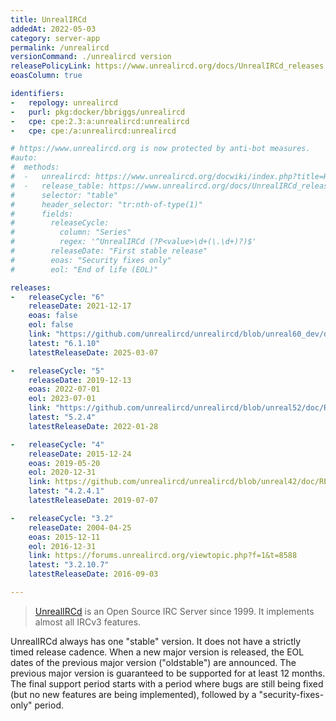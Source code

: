 ```yaml
---
title: UnrealIRCd
addedAt: 2022-05-03
category: server-app
permalink: /unrealircd
versionCommand: ./unrealircd version
releasePolicyLink: https://www.unrealircd.org/docs/UnrealIRCd_releases
eoasColumn: true

identifiers:
-   repology: unrealircd
-   purl: pkg:docker/bbriggs/unrealircd
-   cpe: cpe:2.3:a:unrealircd:unrealircd
-   cpe: cpe:/a:unrealircd:unrealircd

# https://www.unrealircd.org is now protected by anti-bot measures.
#auto:
#  methods:
#  -   unrealircd: https://www.unrealircd.org/docwiki/index.php?title=History_of_UnrealIRCd_releases&action=raw
#  -   release_table: https://www.unrealircd.org/docs/UnrealIRCd_releases
#      selector: "table"
#      header_selector: "tr:nth-of-type(1)"
#      fields:
#        releaseCycle:
#          column: "Series"
#          regex: '^UnrealIRCd (?P<value>\d+(\.\d+)?)$'
#        releaseDate: "First stable release"
#        eoas: "Security fixes only"
#        eol: "End of life (EOL)"

releases:
-   releaseCycle: "6"
    releaseDate: 2021-12-17
    eoas: false
    eol: false
    link: "https://github.com/unrealircd/unrealircd/blob/unreal60_dev/doc/RELEASE-NOTES.md#unrealircd-{{'__LATEST__'|replace:'.',''}}"
    latest: "6.1.10"
    latestReleaseDate: 2025-03-07

-   releaseCycle: "5"
    releaseDate: 2019-12-13
    eoas: 2022-07-01
    eol: 2023-07-01
    link: "https://github.com/unrealircd/unrealircd/blob/unreal52/doc/RELEASE-NOTES.md#unrealircd-{{'__LATEST__'|replace:'.',''}}"
    latest: "5.2.4"
    latestReleaseDate: 2022-01-28

-   releaseCycle: "4"
    releaseDate: 2015-12-24
    eoas: 2019-05-20
    eol: 2020-12-31
    link: https://github.com/unrealircd/unrealircd/blob/unreal42/doc/RELEASE-NOTES
    latest: "4.2.4.1"
    latestReleaseDate: 2019-07-07

-   releaseCycle: "3.2"
    releaseDate: 2004-04-25
    eoas: 2015-12-11
    eol: 2016-12-31
    link: https://forums.unrealircd.org/viewtopic.php?f=1&t=8588
    latest: "3.2.10.7"
    latestReleaseDate: 2016-09-03

---
```


> [UnrealIRCd](https://www.unrealircd.org) is an Open Source IRC Server since 1999. It implements
> almost all IRCv3 features.

UnrealIRCd always has one "stable" version. It does not have a strictly timed release cadence.
When a new major version is released, the EOL dates of the previous major version ("oldstable") are announced.
The previous major version is guaranteed to be supported for at least 12 months.
The final support period starts with a period where bugs are still being fixed (but no new
features are being implemented), followed by a "security-fixes-only" period.
